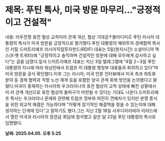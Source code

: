 # **제목: 푸틴 특사, 미국 방문 마무리…"긍정적이고 건설적"**

  내용: 러우전쟁 휴전 협상 교착미러 관계 개선, 협상 기대감↑블라디미르 푸틴 러시아 대통령의 특사가 미국 방문을 긍정적으로 평가했다.푸틴 대통령의 해외투자·경제협력 특사인 키릴 드미트리예프 러시아직접투자펀드(RDIF) 대표는 5일(현지시간) 소셜미디어 엑스(X·옛 트위터)에 "긍정적이고 솔직하며 건설적인 방문에 대해 모두에게 감사하고 싶다"는 글을 남겼다.앞서 드미트리예프 대표는 지난 3일 텔레그램에 "4월 2∼3일 푸틴 대통령의 지시에 따라 워싱턴에서 트럼프 미 대통령 행정부 대표들과 회의하고 있다"며 미국 방문을 공식 확인했다.이후 그는 러시아, 미국 언론 인터뷰에서 미국 측과 희토류 분야 등 경제 협력과 직항 노선 재개 등을 포함한 양국 관계 회복 방안을 논의했다고 밝혔다.미국이 중재하는 러시아와 우크라이나의 휴전 협상이 교착 상태에 빠진 상황에서 미·러 관계 개선으로 휴전 협상의 돌파구가 마련될 수 있다는 기대도 나온다.드미트리예프 특사는 우크라이나 문제와 관련해 트럼프 정부와 여전히 견해차가 있지만 분쟁 종식을 위한 외교적 해결은 가능하다며 "어떻게 장기적인 해결책을 찾을 수 있는지에 대해 생각하는 단계에 있다"고 말하기도 했다.그는 지난 2월 18일 사우디아라비아 리야드에서 열린 미국과 러시아의 장관급 회담에 참석했고 같은 달 23일 푸틴 대통령의 특사로 임명됐다.

  **날짜: 2025.04.05. 오후 5:25**